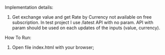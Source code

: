Implementation details:

1. Get exchange value and get Rate by Currency not available on free subscription.
   In test project I use /latest API with no param. API with param should be used on each updates of the inputs (value, currency).

How To Run:

1. Open file index.html with your browser;
